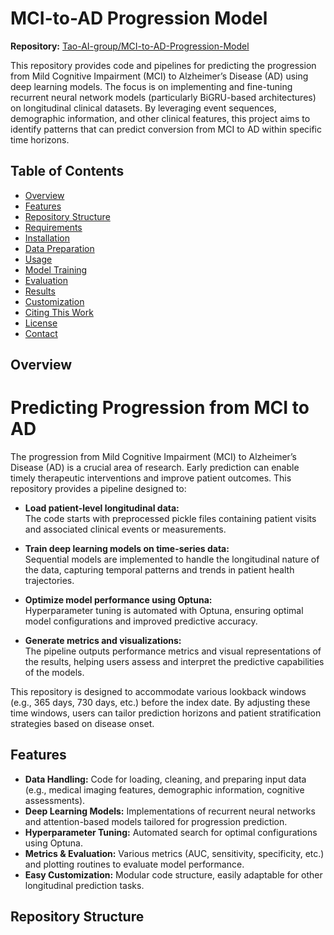 # MCI-to-AD Progression Model

**Repository:** [Tao-AI-group/MCI-to-AD-Progression-Model](https://github.com/Tao-AI-group/MCI-to-AD-Progression-Model)

This repository provides code and pipelines for predicting the progression from Mild Cognitive Impairment (MCI) to Alzheimer’s Disease (AD) using deep learning models. The focus is on implementing and fine-tuning recurrent neural network models (particularly BiGRU-based architectures) on longitudinal clinical datasets. By leveraging event sequences, demographic information, and other clinical features, this project aims to identify patterns that can predict conversion from MCI to AD within specific time horizons.

## Table of Contents
- [Overview](#overview)
- [Features](#features)
- [Repository Structure](#repository-structure)
- [Requirements](#requirements)
- [Installation](#installation)
- [Data Preparation](#data-preparation)
- [Usage](#usage)
- [Model Training](#model-training)
- [Evaluation](#evaluation)
- [Results](#results)
- [Customization](#customization)
- [Citing This Work](#citing-this-work)
- [License](#license)
- [Contact](#contact)

## Overview
# Predicting Progression from MCI to AD

The progression from Mild Cognitive Impairment (MCI) to Alzheimer’s Disease (AD) is a crucial area of research. Early prediction can enable timely therapeutic interventions and improve patient outcomes. This repository provides a pipeline designed to:

- **Load patient-level longitudinal data:**  
  The code starts with preprocessed pickle files containing patient visits and associated clinical events or measurements.

- **Train deep learning models on time-series data:**  
  Sequential models are implemented to handle the longitudinal nature of the data, capturing temporal patterns and trends in patient health trajectories.

- **Optimize model performance using Optuna:**  
  Hyperparameter tuning is automated with Optuna, ensuring optimal model configurations and improved predictive accuracy.

- **Generate metrics and visualizations:**  
  The pipeline outputs performance metrics and visual representations of the results, helping users assess and interpret the predictive capabilities of the models.

This repository is designed to accommodate various lookback windows (e.g., 365 days, 730 days, etc.) before the index date. By adjusting these time windows, users can tailor prediction horizons and patient stratification strategies based on disease onset.


## Features
- **Data Handling:** Code for loading, cleaning, and preparing input data (e.g., medical imaging features, demographic information, cognitive assessments).
- **Deep Learning Models:** Implementations of recurrent neural networks and attention-based models tailored for progression prediction.
- **Hyperparameter Tuning:** Automated search for optimal configurations using Optuna.
- **Metrics & Evaluation:** Various metrics (AUC, sensitivity, specificity, etc.) and plotting routines to evaluate model performance.
- **Easy Customization:** Modular code structure, easily adaptable for other longitudinal prediction tasks.

## Repository Structure

